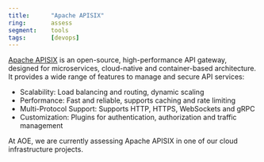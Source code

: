 ```yaml
---
title:      "Apache APISIX"
ring:       assess
segment:    tools
tags:       [devops]
---
```


[Apache APISIX](https://apisix.apache.org/) is an open-source, high-performance API gateway, designed for
microservices, cloud-native and container-based architecture. It provides a wide range of features to manage
and secure API services:

- Scalability: Load balancing and routing, dynamic scaling
- Performance: Fast and reliable, supports caching and rate limiting
- Multi-Protocol Support: Supports HTTP, HTTPS, WebSockets and gRPC
- Customization: Plugins for authentication, authorization and traffic management

At AOE, we are currently assessing Apache APISIX in one of our cloud infrastructure projects.
